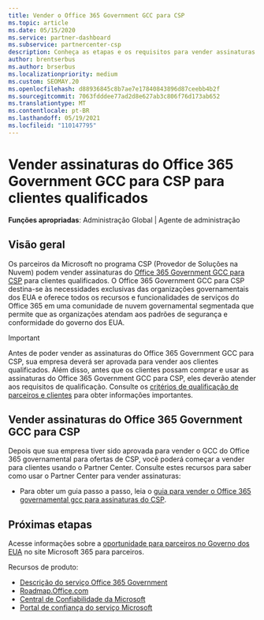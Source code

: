 ```yaml
---
title: Vender o Office 365 Government GCC para CSP
ms.topic: article
ms.date: 05/15/2020
ms.service: partner-dashboard
ms.subservice: partnercenter-csp
description: Conheça as etapas e os requisitos para vender assinaturas para o GCC do Office 365 governamental para CSP para clientes ou prestadores de Estados Unidos qualificados do governo.
author: brentserbus
ms.author: brserbus
ms.localizationpriority: medium
ms.custom: SEOMAY.20
ms.openlocfilehash: d88936845c8b7ae7e17840843896d87ceebb4b2f
ms.sourcegitcommit: 7063fdddee77ad2d8e627ab3c806f76d173ab652
ms.translationtype: MT
ms.contentlocale: pt-BR
ms.lasthandoff: 05/19/2021
ms.locfileid: "110147795"
---
```

# <a name="sell-office-365-government-gcc-for-csp-subscriptions-to-qualified-customers"></a>Vender assinaturas do Office 365 Government GCC para CSP para clientes qualificados

**Funções apropriadas**: Administração Global | Agente de administração


## <a name="overview"></a>Visão geral

Os parceiros da Microsoft no programa CSP (Provedor de Soluções na Nuvem) podem vender assinaturas do [Office 365 Government GCC para CSP](https://www.microsoft.com/microsoft-365/partners/governmentforCSP) para clientes qualificados. O Office 365 Government GCC para CSP destina-se às necessidades exclusivas das organizações governamentais dos EUA e oferece todos os recursos e funcionalidades de serviços do Office 365 em uma comunidade de nuvem governamental segmentada que permite que as organizações atendam aos padrões de segurança e conformidade do governo dos EUA. 

>[!IMPORTANT] 
>Antes de poder vender as assinaturas do Office 365 Government GCC para CSP, sua empresa deverá ser aprovada para vender aos clientes qualificados. Além disso, antes que os clientes possam comprar e usar as assinaturas do Office 365 Government GCC para CSP, eles deverão atender aos requisitos de qualificação. Consulte os [critérios de qualificação de parceiros e clientes](csp-gcc-validate.md) para obter informações importantes.


## <a name="sell-office-365-government-gcc-for-csp-subscriptions"></a>Vender assinaturas do Office 365 Government GCC para CSP

Depois que sua empresa tiver sido aprovada para vender o GCC do Office 365 governamental para ofertas de CSP, você poderá começar a vender para clientes usando o Partner Center. Consulte estes recursos para saber como usar o Partner Center para vender assinaturas: 

- Para obter um guia passo a passo, leia o [guia para vender o Office 365 governamental gcc para assinaturas do CSP](https://go.microsoft.com/fwlink/?linkid=2007323).  


## <a name="next-steps"></a>Próximas etapas

Acesse informações sobre a [oportunidade para parceiros no Governo dos EUA](https://www.microsoft.com/microsoft-365/partners/governmentforCSP) no site Microsoft 365 para parceiros.

Recursos de produto:

- [Descrição do serviço Office 365 Government](/office365/servicedescriptions/office-365-platform-service-description/office-365-us-government/office-365-us-government)
- [Roadmap.Office.com](https://products.office.com/business/office-365-roadmap)
- [Central de Confiabilidade da Microsoft](https://www.microsoft.com/TrustCenter/)
- [Portal de confiança do serviço Microsoft](https://aka.ms/STP)
